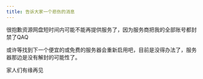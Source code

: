 ```yaml
---
title: 告诉大家一个悲伤的消息
---
```

很抱歉资源网盘短时间内可能不能再提供服务了，因为服务商把我的全部账号都封禁了QAQ

或许等找到下一个便宜的或免费的服务器会重新启用吧，目前是没得办法了，服务器那边是没有解封的可能性了。

家人们有缘再见